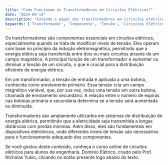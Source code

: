```yaml
---
title: "Como Funcionam os Transformadores em Circuitos Elétricos?"
date: "2024-09-14"
description: "Entenda o papel dos transformadores em circuitos elétricos e sua importância na modificação de tensões."
keywords: ['Transformador', 'Componente', 'Tensão', 'Circuitos Elétricos']
---
```


Os transformadores são componentes essenciais em circuitos elétricos, especialmente quando se trata de modificar níveis de tensão. Eles operam com base no princípio da indução eletromagnética, permitindo que a energia elétrica seja transferida entre dois ou mais circuitos através de um campo magnético. A principal função de um transformador é aumentar ou diminuir a tensão de um circuito, o que é crucial para a distribuição eficiente de energia elétrica.

Em um transformador, a tensão de entrada é aplicada a uma bobina, conhecida como enrolamento primário. Essa tensão cria um campo magnético variável, que, por sua vez, induz uma tensão em outra bobina, chamada de enrolamento secundário. A relação entre o número de espiras nas bobinas primária e secundária determina se a tensão será aumentada ou diminuída.

Transformadores são amplamente utilizados em sistemas de distribuição de energia elétrica, permitindo que a eletricidade seja transmitida a longas distâncias com perdas mínimas. Além disso, eles são fundamentais em dispositivos eletrônicos, onde diferentes níveis de tensão são necessários para o funcionamento adequado dos componentes.

Se você gostou deste conteúdo, conheça o curso online de circuitos elétricos para alunos de engenharia, Domínio Elétrico, criado pelo Prof. Nicholas Yukio, clicando no botão presente logo abaixo do texto.